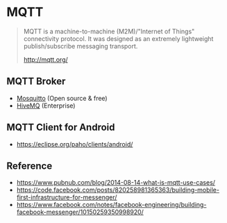 # MQTT

> MQTT is a machine-to-machine (M2M)/"Internet of Things" connectivity protocol. It was designed as an extremely lightweight publish/subscribe messaging transport.
> 
> http://mqtt.org/

 
## MQTT Broker
- [Mosquitto](https://mosquitto.org/) (Open source & free)
- [HiveMQ](http://www.hivemq.com/) (Enterprise)


## MQTT Client for Android
- https://eclipse.org/paho/clients/android/

## Reference

- https://www.pubnub.com/blog/2014-08-14-what-is-mqtt-use-cases/
- https://code.facebook.com/posts/820258981365363/building-mobile-first-infrastructure-for-messenger/
- https://www.facebook.com/notes/facebook-engineering/building-facebook-messenger/10150259350998920/